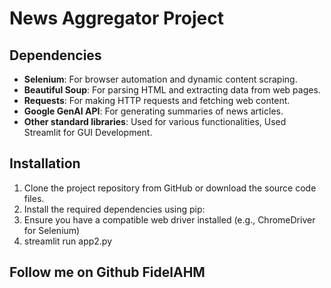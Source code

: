 # News Aggregator Project
## Dependencies

- **Selenium**: For browser automation and dynamic content scraping.
- **Beautiful Soup**: For parsing HTML and extracting data from web pages.
- **Requests**: For making HTTP requests and fetching web content.
- **Google GenAI API**: For generating summaries of news articles.
- **Other standard libraries**: Used for various functionalities, Used Streamlit for GUI Development.

## Installation

1. Clone the project repository from GitHub or download the source code files.
2. Install the required dependencies using pip:
4. Ensure you have a compatible web driver installed (e.g., ChromeDriver for Selenium)
5. streamlit run app2.py

## Follow me on Github FidelAHM